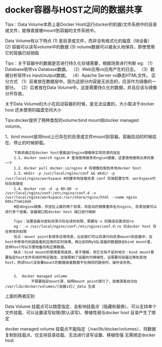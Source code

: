 # docker容器与HOST之间的数据共享
   Tips：Data Volume本质上是Docker Host(运行docker的机器)文件系统中的目录或文件，能够直接被mount到容器的文件系统中。

   Data Volume有以下特点
   (1) 是目录或文件，而非没有格式化的磁盘（块设备）
   (2) 容器可以读写volume中的数据
   (3) volume数据可以被永久地保存，即使使用它的容器已经销毁

   Tips：关于容器中的数据是否进行持久化存储需要，根据场景进行判断 eg:
   （1）Database软件vs Database数据。
   （2）Web应用vs应用产生的日志。
   （3）数据分析软件vs input/output数据。
   （4）Apache Server vs静态HTML文件。
   区分方式
   （1）前者放在数据层中。因为这部分内容是无状态的，应该作为镜像的一部分。
   （2）后者放在Data Volume中。这是需要持久化的数据，并且应该与镜像分开存放。

   关于Data Volume的大小在启动容器的时候，是无法设置的，大小取决于docker host 还未使用的磁盘空间大小

   Tips:docker提供了两种类型的volume:bind mount和docker managed volume。

   1、bind mount是将host上已存在的目录或文件mount到容器。容器启动的时候挂在、停止的时候卸载。

        下面讲通过在docker host里面运行nginx镜像来实现目录的挂在
        1.1、docker search ngixn # 查询使用做多的ngixn镜像，这里使用搜索出来的第一个
        1.2、docker pull docker.io/nginx # 将镜像拉取到本地docker host
        1.3、mkdir -p /usr/local/nginx/conf && mkdir -p /usr/local/nginx/workspace #创建本地挂载目录 conf 存放配置文件、workspace代码存放路径
        1.4、docker run -d -p 80:80 -v /usr/local/nginx/conf:/etc/nginx/conf.d -v /usr/local/nginx/workspace:/usr/share/nginx/html --name nginx  605c77e624dd 
        #启动nginx镜像，并挂在上面的两个目录，将启动的镜像重命名为nginx, 目录挂载可以进行多个挂载，容器端口和docker host 端口进行映射

        Tips：设置容器对虚拟目录只存在读的权限，需要在-v 的路径后面添加ro
        eg： -v /usr/local/nginx/conf:/etc/nginx/conf.d:ro 仅docker host 存在修改的权限
        优点：mount point有很多应用场景，比如我们可以将源代码目录mount到容器中，在host中修改代码就能看到应用的实时效果。再比如将MySQL容器的数据放在bind mount里，这样host可以方便地备份和迁移数据。
        缺点：bind mount的使用直观高效，易于理解，但它也有不足的地方：bind mount需要指定host文件系统的特定路径，这就限制了容器的可移植性，当需要将容器迁移到其他host，而该host没有要mount的数据或者数据不在相同的路径时，操作会失败。
   

        2、 docker managed volume
                不需要指定mount源，指明mount point就行了，挂载源是自动在 /var/lib/docker/volumes/[容器id]/_data 生成
                

上面的两者区别

Data Volume 挂载点可以随意指定、会影响挂载点（隐藏和替换）、可以支持单个文件挂载、可以设置读写权限(默认读写)、移植性弱与docker host 目录产生了绑定

docker managed volume 挂载点不能指定（/var/lib/docker/volumes）、将数据复制到挂载点、仅支持目录挂载、无法进行读写设置、移植性强 无需绑定docker host
